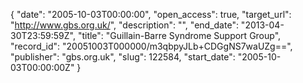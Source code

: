 {
  "date": "2005-10-03T00:00:00", 
  "open_access": true, 
  "target_url": "http://www.gbs.org.uk/", 
  "description": "", 
  "end_date": "2013-04-30T23:59:59Z", 
  "title": "Guillain-Barre Syndrome Support Group", 
  "record_id": "20051003T000000/m3qbpyJLb+CDGgNS7waUZg==", 
  "publisher": "gbs.org.uk", 
  "slug": 122584, 
  "start_date": "2005-10-03T00:00:00Z"
}

